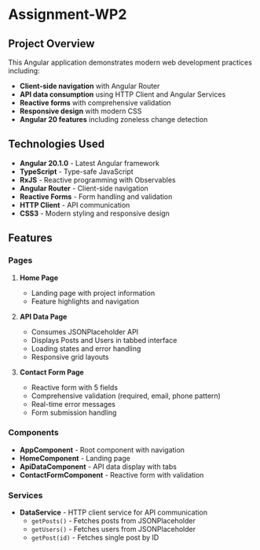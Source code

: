 # Assignment-WP2

##  Project Overview

This Angular application demonstrates modern web development practices including:

- **Client-side navigation** with Angular Router
- **API data consumption** using HTTP Client and Angular Services
- **Reactive forms** with comprehensive validation
- **Responsive design** with modern CSS
- **Angular 20 features** including zoneless change detection

## Technologies Used

- **Angular 20.1.0** - Latest Angular framework
- **TypeScript** - Type-safe JavaScript
- **RxJS** - Reactive programming with Observables
- **Angular Router** - Client-side navigation
- **Reactive Forms** - Form handling and validation
- **HTTP Client** - API communication
- **CSS3** - Modern styling and responsive design

## Features

### Pages

1. **Home Page**
   - Landing page with project information
   - Feature highlights and navigation

2. **API Data Page**
   - Consumes JSONPlaceholder API
   - Displays Posts and Users in tabbed interface
   - Loading states and error handling
   - Responsive grid layouts

3. **Contact Form Page**
   - Reactive form with 5 fields
   - Comprehensive validation (required, email, phone pattern)
   - Real-time error messages
   - Form submission handling

###  Components

- **AppComponent** - Root component with navigation
- **HomeComponent** - Landing page
- **ApiDataComponent** - API data display with tabs
- **ContactFormComponent** - Reactive form with validation

### Services

- **DataService** - HTTP client service for API communication
  - `getPosts()` - Fetches posts from JSONPlaceholder
  - `getUsers()` - Fetches users from JSONPlaceholder
  - `getPost(id)` - Fetches single post by ID
